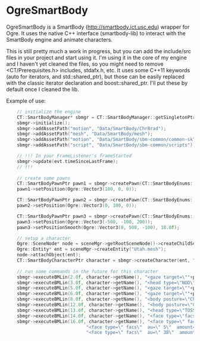 OgreSmartBody
=============

OgreSmartBody is a SmartBody (http://smartbody.ict.usc.edu) wrapper for Ogre. 
It uses the native C++ interface (smartbody-lib) to interact with the SmartBody
engine and animate characters.

This is still pretty much a work in progress, but you can add the include/src files
in your project and start using it. I'm using it in the core of my engine and I haven't
yet cleaned the files, so you might need to remove <CT/Prerequisites.h> includes, stdafx.h,
etc.
It uses some C++11 keywords (auto for iterators, and std::shared_ptr), but those can be
easily replaced with the classic iterator declaration and boost::shared_ptr. I'll put
these by default once I cleaned the lib.

Example of use:
```c++
	// initialize the engine
	CT::SmartBodyManager* sbmgr = CT::SmartBodyManager::getSingletonPtr();
	sbmgr->initialize();
	sbmgr->addAssetPath("motion", "Data/SmartBody/ChrBrad");
	sbmgr->addAssetPath("mesh", "Data/SmartBody/mesh");
	sbmgr->addAssetPath("motion", "Data/SmartBody/sbm-common/common-sk");
	sbmgr->addAssetPath("script", "Data/SmartBody/sbm-common/scripts");

	// !!! In your FrameListener's frameStarted
	sbmgr->update(evt.timeSinceLastFrame);
	// !!!
	
	// create some pawns
	CT::SmartBodyPawnPtr pawn1 = sbmgr->createPawn(CT::SmartBodyEnums::PAWNSHAPE_SPHERE);
	pawn1->setPosition(Ogre::Vector3(100, 0, 0));

	CT::SmartBodyPawnPtr pawn2 = sbmgr->createPawn(CT::SmartBodyEnums::PAWNSHAPE_SPHERE);
	pawn2->setPosition(Ogre::Vector3(0, 100, 0));

	CT::SmartBodyPawnPtr pawn3 = sbmgr->createPawn(CT::SmartBodyEnums::PAWNSHAPE_SPHERE);
	pawn3->setPosition(Ogre::Vector3(-500, -100, 200));
	pawn3->setPositionSmooth(Ogre::Vector3(0, 500, -100), 18.0f);

	// setup a character
	Ogre::SceneNode* node = sceneMgr->getRootSceneNode()->createChildSceneNode();
	Ogre::Entity* ent = sceneMgr->createEntity("Utah.mesh");
	node->attachObject(ent);
	CT::SmartBodyCharacterPtr character = sbmgr->createCharacter(ent, "test_utah.sk");
	
	// run some commands in the future for this character
	sbmgr->executeBMLin(2.0f, character->getName(), "<gaze target=\""+pawn1->getName()+"\"/>");
	sbmgr->executeBMLin(3.0f, character->getName(), "<head type=\"NOD\" amount=\"0.4\" repeats=\"1.0\" velocity=\"0.8\"/>");
	sbmgr->executeBMLin(5.0f, character->getName(), "<gaze target=\""+pawn2->getName()+"\"/>");
	sbmgr->executeBMLin(6.0f, character->getName(), "<gaze target=\""+pawn3->getName()+"\"/>");
	sbmgr->executeBMLin(8.0f, character->getName(), "<body posture=\"ChrBrad@Guitar01\"/>");
	sbmgr->executeBMLin(12.0f, character->getName(), "<body posture=\"ChrBrad@Idle03\"/>");
	sbmgr->executeBMLin(13.0f, character->getName(), "<head type=\"TOSS\" amount=\"0.6\" repeats=\"1.0\" velocity=\"0.8\"/>");
	sbmgr->executeBMLin(14.0f, character->getName(), "<face type=\"facs\" au=\"6\" amount=\"1\"/><face type=\"facs\" au=\"12\" amount=\"1\"/>");
	sbmgr->executeBMLin(16.0f, character->getName(), "<face type=\" facs\"  au=\" 1_left\"  amount=\" 0.6\" /><face type=\" facs\"  au=\" 1_right\"  amount=\" 0.6\" />" \
							  "<face type=\" facs\"  au=\" 5\"  amount=\" 0.7\" /><face type=\" facs\"  au=\" 26\"  amount=\" 0.25\" />" \
							  "<face type=\" facs\"  au=\" 38\"  amount=\" 1\" />");
```
